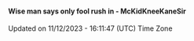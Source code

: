 #### Wise man says only fool rush in - McKidKneeKaneSir
Updated on 11/12/2023 - 16:11:47 (UTC) Time Zone

